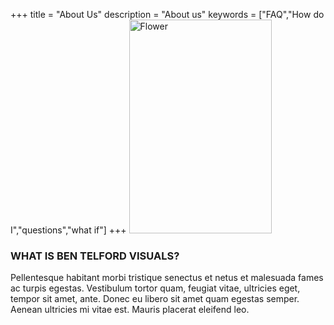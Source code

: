+++
title = "About Us"
description = "About us"
keywords = ["FAQ","How do I","questions","what if"]
+++
<img src="https://prep.benjamintelford.com/img/ek.jpg" style="width:228px; height:342px" title="White flower" alt="Flower">

### WHAT IS BEN TELFORD VISUALS?

Pellentesque habitant morbi tristique senectus et netus et malesuada fames ac turpis egestas. Vestibulum tortor quam, feugiat vitae, ultricies eget, tempor sit amet, ante. Donec eu libero sit amet quam egestas semper. Aenean ultricies mi vitae est. Mauris placerat eleifend leo.
